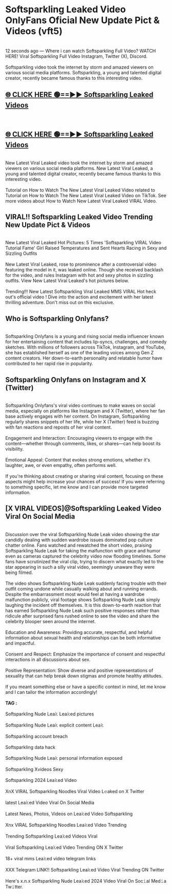 # Softsparkling Leaked Video OnlyFans Oficial New Update Pict & Videos (vft5)
<br>
12 seconds ago — Where i can watch Softsparkling Full Video? WATCH HERE! Viral Softsparkling Full Video Instagram, Twitter (X), Discord.
<br><br>
Softsparkling video took the internet by storm and amazed viewers on various social media platforms. Softsparkling, a young and talented digital creator, recently became famous thanks to this interesting video.
<br>
<h2><a href="https://play.trustnlinepharmacy.us?title=Softsparkling">🌐 CLICK HERE 🟢==►► Softsparkling Leaked Videos</a></h2>
<br>
<h2><a href="https://play.trustnlinepharmacy.us?title=Softsparkling">🌐 CLICK HERE 🟢==►► Softsparkling Leaked Videos</a></h2>
<br>
New Latest Viral Leaked video took the internet by storm and amazed viewers on various social media platforms. New Latest Viral Leaked, a young and talented digital creator, recently became famous thanks to this interesting video.
<br><br>
Tutorial on How to Watch The New Latest Viral Leaked Video related to Tutorial on How to Watch The New Latest Viral Leaked Video on TikTok. See more videos about How to Watch New Latest Viral Leaked VIRAL Video.
<br>
<h2>VIRAL!! Softsparkling Leaked Video Trending New Update Pict & Videos</h2>
<br>
New Latest Viral Leaked Hot Pictures: 5 Times 'Softsparkling VIRAL Video Tutorial Fame' Girl Raised Temperatures and Sent Hearts Racing in Sexy and Sizzling Outfits
<br><br>
New Latest Viral Leaked, rose to prominence after a controversial video featuring the model in it, was leaked online. Though she received backlash for the video, and rules Instagram with hot and sexy photos in sizzling outfits. View New Latest Viral Leaked's hot pictures below.
<br><br>
Trending!!! New Latest Softsparkling Viral Leaked MMS VIRAL Hot heck out's official video ! Dive into the action and excitement with her latest thrilling adventure. Don't miss out on this exclusive.
<br>
<h2>Who is Softsparkling Onlyfans?</h2>
<br>
Softsparkling Onlyfans is a young and rising social media influencer known for her entertaining content that includes lip-syncs, challenges, and comedy sketches. With millions of followers across TikTok, Instagram, and YouTube, she has established herself as one of the leading voices among Gen Z content creators. Her down-to-earth personality and relatable humor have contributed to her rapid rise in popularity.
<br>
<h2>Softsparkling Onlyfans on Instagram and X (Twitter)</h2>
<br>
Softsparkling Onlyfans's viral video continues to make waves on social media, especially on platforms like Instagram and X (Twitter), where her fan base actively engages with her content. On Instagram, Softsparkling regularly shares snippets of her life, while her X (Twitter) feed is buzzing with fan reactions and reposts of her viral content.
<br><br>
Engagement and Interaction: Encouraging viewers to engage with the content—whether through comments, likes, or shares—can help boost its visibility.
<br><br>
Emotional Appeal: Content that evokes strong emotions, whether it's laughter, awe, or even empathy, often performs well.
<br><br>
If you're thinking about creating or sharing viral content, focusing on these aspects might help increase your chances of success! If you were referring to something specific, let me know and I can provide more targeted information.
<br>
<h2>[X VIRAL VIDEOS]@Softsparkling Leaked Video Viral On Social Media</h2>
<br>
Discussion over the viral Softsparkling Nude Leak video showing the star candidly dealing with sudden wardrobe issues dominated pop culture chatter online. Fans watched and rewatched the short video, praising Softsparkling Nude Leak for taking the malfunction with grace and humor even as cameras captured the celebrity video now flooding timelines. Some fans have scrutinized the viral clip, trying to discern what exactly led to the star appearing in such a silly viral video, seemingly unaware they were being filmed.
<br><br>
The video shows Softsparkling Nude Leak suddenly facing trouble with their outfit coming undone while casually walking about and running errands. Despite the embarrassment most would feel at having a wardrobe malfunction publicly, viral footage shows Softsparkling Nude Leak simply laughing the incident off themselves. It is this down-to-earth reaction that has earned Softsparkling Nude Leak such positive responses rather than ridicule after surprised fans rushed online to see the video and share the celebrity blooper seen around the internet.
<br><br>
Education and Awareness: Providing accurate, respectful, and helpful information about sexual health and relationships can be both informative and impactful.
<br><br>
Consent and Respect: Emphasize the importance of consent and respectful interactions in all discussions about sex.
<br><br>
Positive Representation: Show diverse and positive representations of sexuality that can help break down stigmas and promote healthy attitudes.
<br><br>
If you meant something else or have a specific context in mind, let me know and I can tailor the information accordingly!
<br><br>
<strong>TAG :</strong>
<br><br>
Softsparkling Nude Lea𝚔 Lea𝚔ed pictures
<br><br>
Softsparkling Nude Lea𝚔 explicit content Lea𝚔
<br><br>
Softsparkling account breach
<br><br>
Softsparkling data hack
<br><br>
Softsparkling Nude Lea𝚔 personal information exposed
<br><br>
Softsparkling Xvideos Sexy
<br><br>
Softsparkling 2024 Lea𝚔ed Video
<br><br>
XnX VIRAL Softsparkling Noodles Viral Video L𝚎aked on X Twitter
<br><br>
latest Lea𝚔ed Video Viral On Social Media
<br><br>
Latest News, Photos, Videos on Lea𝚔ed Video Softsparkling
<br><br>
Xnx VIRAL Softsparkling Noodles Lea𝚔ed Video Trending
<br><br>
Trending Softsparkling Lea𝚔ed Videos Viral
<br><br>
Viral Softsparkling Lea𝚔ed Video Trending ON X Twitter
<br><br>
18+ viral mms Lea𝚔ed video telegram links
<br><br>
XXX Telegram LINK!! Softsparkling Lea𝚔ed Video Viral Trending ON Twitter
<br><br>
Here's x.n.x Softsparkling Nude Lea𝚔ed 2024 Video Viral On Soc𝚒al Med𝚒a Tw𝚒tter.